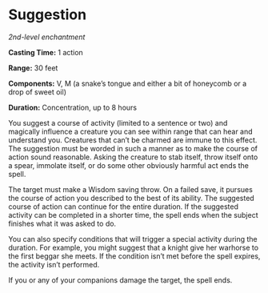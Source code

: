 <title>Suggestion</title>

# Suggestion

_2nd-level enchantment_

**Casting Time:** 1 action

**Range:** 30 feet

**Components:** V, M (a snake’s tongue and
either a bit of honeycomb or a drop of sweet
oil)

**Duration:** Concentration, up to 8 hours

You suggest a course of activity (limited to
a sentence or two) and magically influence a
creature you can see within range that can
hear and understand you. Creatures that can’t
be charmed are immune to this effect. The
suggestion must be worded in such a manner as
to make the course of action sound
reasonable. Asking the creature to stab
itself, throw itself onto a spear, immolate
itself, or do some other obviously harmful
act ends the spell.

The target must make a Wisdom saving throw.
On a failed save, it pursues the course of
action you described to the best of its
ability. The suggested course of action can
continue for the entire duration. If the
suggested activity can be completed in a
shorter time, the spell ends when the subject
finishes what it was asked to do.

You can also specify conditions that will
trigger a special activity during the
duration. For example, you might suggest that
a knight give her warhorse to the first
beggar she meets. If the condition isn’t met
before the spell expires, the activity isn’t
performed.

If you or any of your companions damage the
target, the spell ends.



